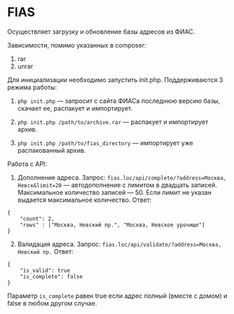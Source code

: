 FIAS
================

Осуществляет загрузку и обновление базы адресов из ФИАС.

Зависимости, помимо указанных в composer:
1. rar
2. unrar


Для инициализации необходимо запустить init.php. Поддерживаются 3 режима работы:

1. ```php init.php``` — запросит с сайта ФИАСа последнюю версию базы, скачает ее, распакует и импортирует.

2. ```php init.php /path/to/archive.rar``` — распакует и импортирует архив.

3. ```php init.php /path/to/fias_directory``` — импортирует уже распакованный архив.

Работа с API:
1. Дополнение адреса.
Запрос:
```fias.loc/api/complete/?address=Москва, Невск&limit=20``` — автодополнение с лимитом в двадцать записей.
Максимальное количество записей — 50. Если лимит не указан выдается максимальное количество.
Ответ:
```
{
    "count": 2,
    "rows" : ["Москва, Невский пр.", "Москва, Невское урочище"]
}
```

2. Валидация адреса.
Запрос:
```fias.loc/api/validate/?address=Москва, Невский пр.```
Ответ:
```
{
    "is_valid": true
    "is_complete": false
}
```
Параметр ```is_complete``` равен true если адрес полный (вместе с домом) и false в любом другом случае.
